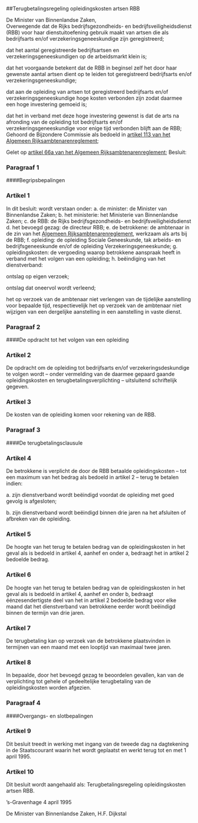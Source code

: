 <meta http-equiv='Content-Type' content='text/html; charset=utf-8' />

##Terugbetalingsregeling opleidingskosten artsen RBB

De Minister van Binnenlandse Zaken,  
Overwegende dat de Rijks bedrijfsgezondheids- en bedrijfsveiligheidsdienst (RBB) voor haar dienstuitoefening gebruik maakt van artsen die als bedrijfsarts en/of verzekeringsgeneeskundige zijn geregistreerd;

dat het aantal geregistreerde bedrijfsartsen en verzekeringsgeneeskundigen op de arbeidsmarkt klein is;  

dat het voorgaande betekent dat de RBB in beginsel zelf het door haar gewenste aantal artsen dient op te leiden tot geregistreerd bedrijfsarts en/of verzekeringsgeneeskundige;  

dat aan de opleiding van artsen tot geregistreerd bedrijfsarts en/of verzekeringsgeneeskundige hoge kosten verbonden zijn zodat daarmee een hoge investering gemoeid is;  

dat het in verband met deze hoge investering gewenst is dat de arts na afronding van de opleiding tot bedrijfsarts en/of verzekeringsgeneeskundige voor enige tijd verbonden blijft aan de RBB;   
Gehoord de Bijzondere Commissie als bedoeld in [artikel 113 van het Algemeen Rijksambtenarenreglement](../../../../../../AMvB/algemeen/rijksambtenarenreglement/BWBR0001950/README.md);

Gelet op [artikel 66a van het Algemeen Rijksambtenarenreglement](../../../../../../AMvB/algemeen/rijksambtenarenreglement/BWBR0001950/README.md);
Besluit:      
### Paragraaf 1  

####Begripsbepalingen

### Artikel  1  

In dit besluit: wordt verstaan onder: a. de minister:   de Minister van Binnenlandse Zaken;  b. het ministerie:   het Ministerie van Binnenlandse Zaken;  c. de RBB:   de Rijks bedrijfsgezondheids- en bedrijfsveiligheidsdienst  d.  het bevoegd gezag:   de directeur RBB;  e. de betrokkene:   de ambtenaar in de zin van het [Algemeen Rijksambtenarenreglement](../../../../../../AMvB/algemeen/rijksambtenarenreglement/BWBR0001950/README.md), werkzaam als arts bij de RBB;  f. opleiding:   de opleiding Sociale Geneeskunde, tak arbeids- en bedrijfsgeneeskunde en/of de opleiding Verzekeringsgeneeskunde;  g. opleidingskosten:   de vergoeding waarop betrokkene aanspraak heeft in verband met het volgen van een opleiding;  h.  beëindiging van het dienstverband:  

ontslag op eigen verzoek;  

ontslag dat oneervol wordt verleend;  

het op verzoek van de ambtenaar niet verlengen van de tijdelijke aanstelling voor bepaalde tijd, respectievelijk het op verzoek van de ambtenaar niet wijzigen van een dergelijke aanstelling in een aanstelling in vaste dienst.      

### Paragraaf 2  

####De opdracht tot het volgen van een opleiding

### Artikel  2  

De opdracht om de opleiding tot bedrijfsarts en/of verzekeringsdeskundige te volgen wordt – onder vermelding van de daarmee gepaard gaande opleidingskosten en terugbetalingsverplichting – uitsluitend schriftelijk gegeven.  

### Artikel  3  

De kosten van de opleiding komen voor rekening van de RBB.  

### Paragraaf 3  

####De terugbetalingsclausule

### Artikel  4  

De betrokkene is verplicht de door de RBB betaalde opleidingskosten – tot een maximum van het bedrag als bedoeld in artikel 2 – terug te betalen indien: 

a.  zijn dienstverband wordt beëindigd voordat de opleiding met goed gevolg is afgesloten; 

b.  zijn dienstverband wordt beëindigd binnen drie jaren na het afsluiten of afbreken van de opleiding.   

### Artikel  5  

De hoogte van het terug te betalen bedrag van de opleidingskosten in het geval als is bedoeld in artikel 4, aanhef en onder a, bedraagt het in artikel 2 bedoelde bedrag.  

### Artikel  6  

De hoogte van het terug te betalen bedrag van de opleidingskosten in het geval als is bedoeld in artikel 4, aanhef en onder b, bedraagt éénzesendertigste deel van het in artikel 2 bedoelde bedrag voor elke maand dat het dienstverband van betrokkene eerder wordt beëindigd binnen de termijn van drie jaren.  

### Artikel  7  

De terugbetaling kan op verzoek van de betrokkene plaatsvinden in termijnen van een maand met een looptijd van maximaal twee jaren.  

### Artikel  8  

In bepaalde, door het bevoegd gezag te beoordelen gevallen, kan van de verplichting tot gehele of gedeeltelijke terugbetaling van de opleidingskosten worden afgezien.  

### Paragraaf 4  

####Overgangs- en slotbepalingen

### Artikel  9  

Dit besluit treedt in werking met ingang van de tweede dag na dagtekening in de Staatscourant waarin het wordt geplaatst en werkt terug tot en met 1 april 1995.  

### Artikel  10  

Dit besluit wordt aangehaald als: Terugbetalingsregeling opleidingskosten artsen RBB. 

’s-Gravenhage 
4 april 1995    

De 
Minister van Binnenlandse Zaken, 
H.F. Dijkstal      
